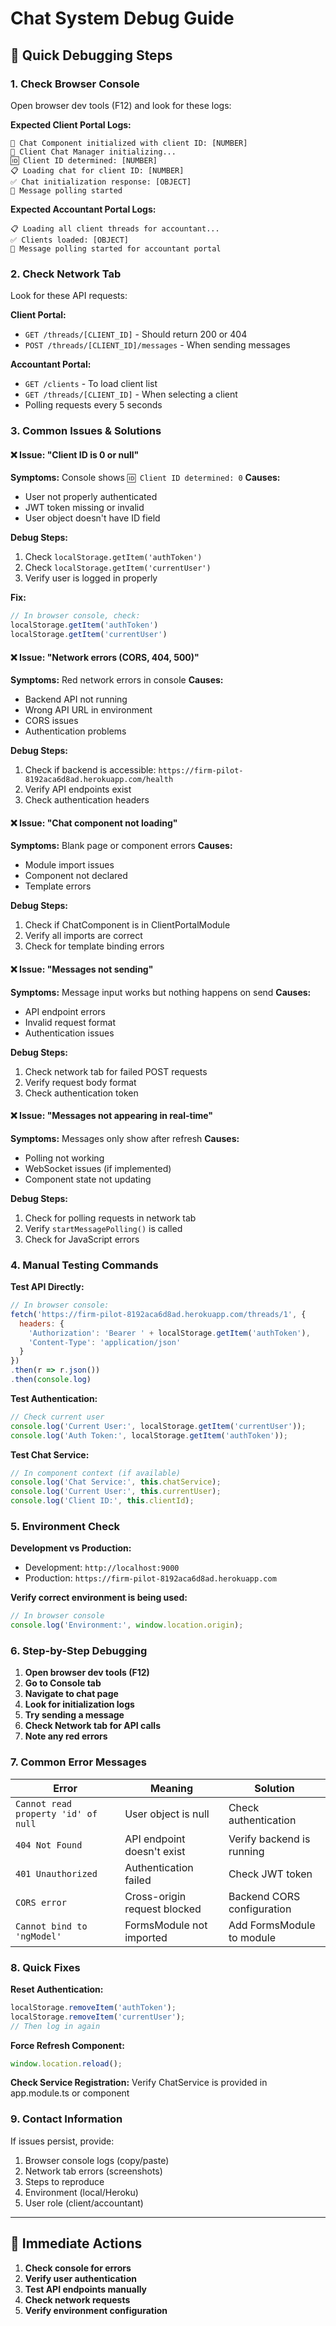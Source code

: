 # Chat System Debug Guide

## 🚨 **Quick Debugging Steps**

### **1. Check Browser Console**
Open browser dev tools (F12) and look for these logs:

**Expected Client Portal Logs:**
```
🔧 Chat Component initialized with client ID: [NUMBER]
🔄 Client Chat Manager initializing...
🆔 Client ID determined: [NUMBER]
📋 Loading chat for client ID: [NUMBER]
✅ Chat initialization response: [OBJECT]
🔄 Message polling started
```

**Expected Accountant Portal Logs:**
```
📋 Loading all client threads for accountant...
✅ Clients loaded: [OBJECT]
🔄 Message polling started for accountant portal
```

### **2. Check Network Tab**
Look for these API requests:

**Client Portal:**
- `GET /threads/[CLIENT_ID]` - Should return 200 or 404
- `POST /threads/[CLIENT_ID]/messages` - When sending messages

**Accountant Portal:**
- `GET /clients` - To load client list
- `GET /threads/[CLIENT_ID]` - When selecting a client
- Polling requests every 5 seconds

### **3. Common Issues & Solutions**

#### **❌ Issue: "Client ID is 0 or null"**
**Symptoms:** Console shows `🆔 Client ID determined: 0`
**Causes:**
- User not properly authenticated
- JWT token missing or invalid
- User object doesn't have ID field

**Debug Steps:**
1. Check `localStorage.getItem('authToken')`
2. Check `localStorage.getItem('currentUser')`
3. Verify user is logged in properly

**Fix:**
```javascript
// In browser console, check:
localStorage.getItem('authToken')
localStorage.getItem('currentUser')
```

#### **❌ Issue: "Network errors (CORS, 404, 500)"**
**Symptoms:** Red network errors in console
**Causes:**
- Backend API not running
- Wrong API URL in environment
- CORS issues
- Authentication problems

**Debug Steps:**
1. Check if backend is accessible: `https://firm-pilot-8192aca6d8ad.herokuapp.com/health`
2. Verify API endpoints exist
3. Check authentication headers

#### **❌ Issue: "Chat component not loading"**
**Symptoms:** Blank page or component errors
**Causes:**
- Module import issues
- Component not declared
- Template errors

**Debug Steps:**
1. Check if ChatComponent is in ClientPortalModule
2. Verify all imports are correct
3. Check for template binding errors

#### **❌ Issue: "Messages not sending"**
**Symptoms:** Message input works but nothing happens on send
**Causes:**
- API endpoint errors
- Invalid request format
- Authentication issues

**Debug Steps:**
1. Check network tab for failed POST requests
2. Verify request body format
3. Check authentication token

#### **❌ Issue: "Messages not appearing in real-time"**
**Symptoms:** Messages only show after refresh
**Causes:**
- Polling not working
- WebSocket issues (if implemented)
- Component state not updating

**Debug Steps:**
1. Check for polling requests in network tab
2. Verify `startMessagePolling()` is called
3. Check for JavaScript errors

### **4. Manual Testing Commands**

**Test API Directly:**
```javascript
// In browser console:
fetch('https://firm-pilot-8192aca6d8ad.herokuapp.com/threads/1', {
  headers: {
    'Authorization': 'Bearer ' + localStorage.getItem('authToken'),
    'Content-Type': 'application/json'
  }
})
.then(r => r.json())
.then(console.log)
```

**Test Authentication:**
```javascript
// Check current user
console.log('Current User:', localStorage.getItem('currentUser'));
console.log('Auth Token:', localStorage.getItem('authToken'));
```

**Test Chat Service:**
```javascript
// In component context (if available)
console.log('Chat Service:', this.chatService);
console.log('Current User:', this.currentUser);
console.log('Client ID:', this.clientId);
```

### **5. Environment Check**

**Development vs Production:**
- Development: `http://localhost:9000`
- Production: `https://firm-pilot-8192aca6d8ad.herokuapp.com`

**Verify correct environment is being used:**
```javascript
// In browser console
console.log('Environment:', window.location.origin);
```

### **6. Step-by-Step Debugging**

1. **Open browser dev tools (F12)**
2. **Go to Console tab**
3. **Navigate to chat page**
4. **Look for initialization logs**
5. **Try sending a message**
6. **Check Network tab for API calls**
7. **Note any red errors**

### **7. Common Error Messages**

| Error | Meaning | Solution |
|-------|---------|----------|
| `Cannot read property 'id' of null` | User object is null | Check authentication |
| `404 Not Found` | API endpoint doesn't exist | Verify backend is running |
| `401 Unauthorized` | Authentication failed | Check JWT token |
| `CORS error` | Cross-origin request blocked | Backend CORS configuration |
| `Cannot bind to 'ngModel'` | FormsModule not imported | Add FormsModule to module |

### **8. Quick Fixes**

**Reset Authentication:**
```javascript
localStorage.removeItem('authToken');
localStorage.removeItem('currentUser');
// Then log in again
```

**Force Refresh Component:**
```javascript
window.location.reload();
```

**Check Service Registration:**
Verify ChatService is provided in app.module.ts or component

### **9. Contact Information**
If issues persist, provide:
1. Browser console logs (copy/paste)
2. Network tab errors (screenshots)
3. Steps to reproduce
4. Environment (local/Heroku)
5. User role (client/accountant)

---

## 🔧 **Immediate Actions**

1. **Check console for errors**
2. **Verify user authentication**
3. **Test API endpoints manually**
4. **Check network requests**
5. **Verify environment configuration**
